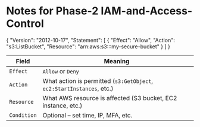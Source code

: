 # Notes for Phase-2 IAM-and-Access-Control

{
  "Version": "2012-10-17",
  "Statement": [
    {
      "Effect": "Allow",
      "Action": "s3:ListBucket",
      "Resource": "arn:aws:s3:::my-secure-bucket"
    }
  ]
}

| Field       | Meaning                                                               |
| ----------- | --------------------------------------------------------------------- |
| `Effect`    | `Allow` or `Deny`                                                     |
| `Action`    | What action is permitted (`s3:GetObject`, `ec2:StartInstances`, etc.) |
| `Resource`  | What AWS resource is affected (S3 bucket, EC2 instance, etc.)         |
| `Condition` | Optional – set time, IP, MFA, etc.                                    |

